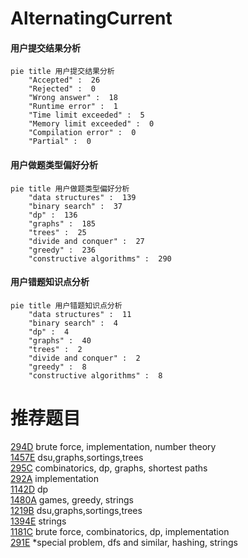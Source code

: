 # AlternatingCurrent

<!-- tabs:start -->



#### **用户提交结果分析**

```mermaid
pie title 用户提交结果分析
    "Accepted" :  26
    "Rejected" :  0
    "Wrong answer" :  18
    "Runtime error" :  1
    "Time limit exceeded" :  5
    "Memory limit exceeded" :  0
    "Compilation error" :  0
    "Partial" :  0
```

#### **用户做题类型偏好分析**

```mermaid
pie title 用户做题类型偏好分析
    "data structures" :  139
    "binary search" :  37
    "dp" :  136
    "graphs" :  185
    "trees" :  25
    "divide and conquer" :  27
    "greedy" :  236
    "constructive algorithms" :  290
```
#### **用户错题知识点分析**

```mermaid
pie title 用户错题知识点分析
    "data structures" :  11
    "binary search" :  4
    "dp" :  4
    "graphs" :  40
    "trees" :  2
    "divide and conquer" :  2
    "greedy" :  8
    "constructive algorithms" :  8
```



<!-- tabs:end -->
# 推荐题目
[294D](https://codeforces.com/contest/294/problem/D)		brute force,
                        implementation,
                        number theory		  
[1457E](https://codeforces.com/contest/1457/problem/E)		dsu,graphs,sortings,trees		  
[295C](https://codeforces.com/contest/295/problem/C)		combinatorics,
                        dp,
                        graphs,
                        shortest paths		  
[292A](https://codeforces.com/contest/292/problem/A)		implementation		  
[1142D](https://codeforces.com/contest/1142/problem/D)		dp		  
[1480A](https://codeforces.com/contest/1480/problem/A)		games,
                        greedy,
                        strings		  
[1219B](https://codeforces.com/contest/1219/problem/B)		dsu,graphs,sortings,trees		  
[1394E](https://codeforces.com/contest/1394/problem/E)		strings		  
[1181C](https://codeforces.com/contest/1181/problem/C)		brute force,
                        combinatorics,
                        dp,
                        implementation		  
[291E](https://codeforces.com/contest/291/problem/E)		*special problem,
                        dfs and similar,
                        hashing,
                        strings		  
